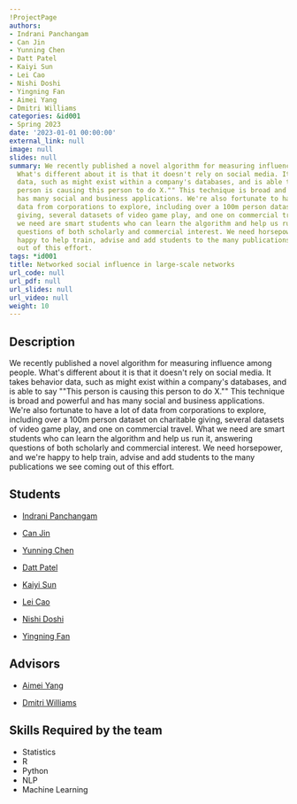```yaml
---
!ProjectPage
authors:
- Indrani Panchangam
- Can Jin
- Yunning Chen
- Datt Patel
- Kaiyi Sun
- Lei Cao
- Nishi Doshi
- Yingning Fan
- Aimei Yang
- Dmitri Williams
categories: &id001
- Spring 2023
date: '2023-01-01 00:00:00'
external_link: null
image: null
slides: null
summary: We recently published a novel algorithm for measuring influence among people.
  What's different about it is that it doesn't rely on social media. It takes behavior
  data, such as might exist within a company's databases, and is able to say ""This
  person is causing this person to do X."" This technique is broad and powerful and
  has many social and business applications. We're also fortunate to have a lot of
  data from corporations to explore, including over a 100m person dataset on charitable
  giving, several datasets of video game play, and one on commercial travel. What
  we need are smart students who can learn the algorithm and help us run it, answering
  questions of both scholarly and commercial interest. We need horsepower, and we're
  happy to help train, advise and add students to the many publications we see coming
  out of this effort.
tags: *id001
title: Networked social influence in large-scale networks
url_code: null
url_pdf: null
url_slides: null
url_video: null
weight: 10
---
```

## Description

We recently published a novel algorithm for measuring influence among people. What&#39;s different about it is that it doesn&#39;t rely on social media. It takes behavior data, such as might exist within a company&#39;s databases, and is able to say &#34;&#34;This person is causing this person to do X.&#34;&#34; This technique is broad and powerful and has many social and business applications. We&#39;re also fortunate to have a lot of data from corporations to explore, including over a 100m person dataset on charitable giving, several datasets of video game play, and one on commercial travel. What we need are smart students who can learn the algorithm and help us run it, answering questions of both scholarly and commercial interest. We need horsepower, and we&#39;re happy to help train, advise and add students to the many publications we see coming out of this effort.





## Students

* [Indrani Panchangam](../../../author/indrani-panchangam)

* [Can Jin](../../../author/can-jin)

* [Yunning Chen](../../../author/yunning-chen)

* [Datt Patel](../../../author/datt-patel)

* [Kaiyi Sun](../../../author/kaiyi-sun)

* [Lei Cao](../../../author/lei-cao)

* [Nishi Doshi](../../../author/nishi-doshi)

* [Yingning Fan](../../../author/yingning-fan)

## Advisors

* [Aimei Yang](../../../author/aimei-yang)

* [Dmitri Williams](../../../author/dmitri-williams)

## Skills Required by the team


* Statistics
* R
* Python
* NLP
* Machine Learning